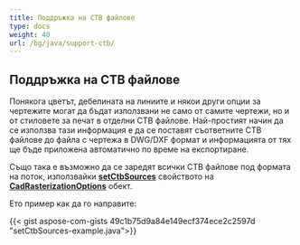 ```yaml
---
title: Поддръжка на CTB файлове
type: docs
weight: 40
url: /bg/java/support-ctb/
---
```


## **Поддръжка на CTB файлове**

Понякога цветът, дебелината на линиите и някои други опции за чертежите могат да бъдат използвани не само от самите чертежи, но и от стиловете за печат в отделни CTB файлове. 
Най-простият начин да се използва тази информация е да се поставят съответните CTB файлове до файла с чертежа в DWG/DXF формат и информацията от тях ще бъде приложена 
автоматично по време на експортиране.

Също така е възможно да се заредят всички CTB файлове под формата на поток, използвайки 
[**setCtbSources**](https://reference.aspose.com/cad/java/com.aspose.cad.imageoptions/CadRasterizationOptions#setCtbSources-java.util.Map-) свойството на 
[**CadRasterizationOptions**](https://reference.aspose.com/cad/java/com.aspose.cad.imageoptions/CadRasterizationOptions) обект.

Ето пример как да го направите:
 
{{< gist aspose-com-gists 49c1b75d9a84e149ecf374ece2c2597d "setCtbSources-example.java">}}
